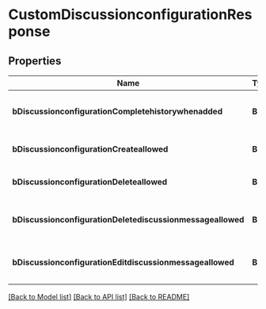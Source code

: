 # CustomDiscussionconfigurationResponse

## Properties
Name | Type | Description | Notes
------------ | ------------- | ------------- | -------------
**bDiscussionconfigurationCompletehistorywhenadded** | **Bool** | If the added Discussionmembership will have access to the entire history or not | 
**bDiscussionconfigurationCreateallowed** | **Bool** | If the the creation of the Discussion is allowed or not | 
**bDiscussionconfigurationDeleteallowed** | **Bool** | If the the destruction of the Discussion is allowed or not | 
**bDiscussionconfigurationDeletediscussionmessageallowed** | **Bool** | If the the destruction of the Discussionmessage is allowed or not | 
**bDiscussionconfigurationEditdiscussionmessageallowed** | **Bool** | If the the creation of the Discussionmessage is allowed or not | 

[[Back to Model list]](../README.md#documentation-for-models) [[Back to API list]](../README.md#documentation-for-api-endpoints) [[Back to README]](../README.md)


